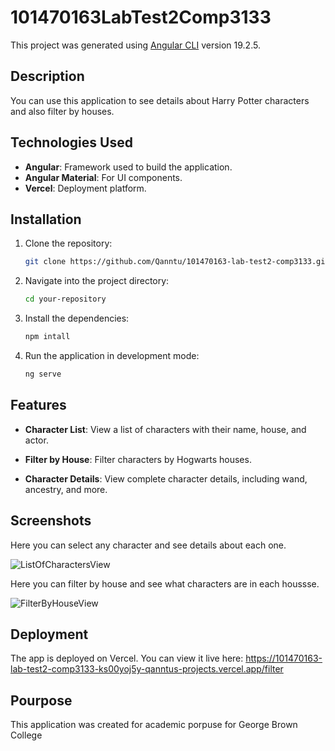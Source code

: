 # 101470163LabTest2Comp3133

This project was generated using [Angular CLI](https://github.com/angular/angular-cli) version 19.2.5.

## Description

You can use this application to see details about Harry Potter characters and also filter by houses.

## Technologies Used

- **Angular**: Framework used to build the application.
- **Angular Material**: For UI components.
- **Vercel**: Deployment platform.

## Installation

1. Clone the repository:

   ```bash
   git clone https://github.com/Qanntu/101470163-lab-test2-comp3133.git

2. Navigate into the project directory:

   ```bash
   cd your-repository

3. Install the dependencies:

   ```bash
   npm intall
   
4. Run the application in development mode:
   
   ```bash
   ng serve


## Features

- **Character List**: View a list of characters with their name, house, and actor.

- **Filter by House**: Filter characters by Hogwarts houses.

- **Character Details**: View complete character details, including wand, ancestry, and more.


## Screenshots
Here you can select any character and see details about each one.

![ListOfCharactersView](https://github.com/user-attachments/assets/0ca877d7-3561-4fcd-af18-eea860214334)


Here you can filter by house and see what characters are in each houssse.


![FilterByHouseView](https://github.com/user-attachments/assets/1dd20d5a-43d4-4676-addd-500eb97e4731)

## Deployment

The app is deployed on Vercel. You can view it live here: https://101470163-lab-test2-comp3133-ks00yoj5y-qanntus-projects.vercel.app/filter

## Pourpose

This application was created for academic porpuse for George Brown College




